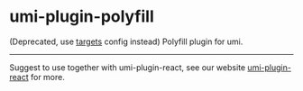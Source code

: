 # umi-plugin-polyfill

(Deprecated, use [targets](https://umijs.org/config/#targets) config instead) Polyfill plugin for umi.

---

Suggest to use together with umi-plugin-react, see our website [umi-plugin-react](https://umijs.org/plugin/umi-plugin-react.html) for more.

